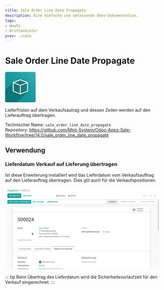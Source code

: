 ```yaml
---
title: Sale Order Line Date Propagate
description: Eine einfache und umfassende Odoo-Dokumentation.
tags:
- HowTo
- Drittanbieter
prev: ./sale
---
```

# Sale Order Line Date Propagate
![icon_oms_box](assets/icon_oms_box.png)

Lieferfristen auf dem Verkaufsautrag und dessen Zeilen werden auf den Lieferauftrag übertragen.


Technischer Name: `sale_order_line_date_propagate`\
Repository: <https://github.com/Mint-System/Odoo-Apps-Sale-Workflow/tree/14.0/sale_order_line_date_propagate>

## Verwendung

### Lieferdatum Verkauf auf Lieferung übertragen

Ist diese Erweiterung installiert wird das Lieferdatum vom Verkaufsauftrag auf den Lieferauftrag übertragen. Dies gilt auch für die Verkaufspositionen.

![Sale Order Line Date Propagate](assets/Sale%20Order%20Line%20Date%20Propagate.gif)

::: tip
Beim Übertrag des Lieferdatum wird die Sicherheitsvorlaufzeit für den Verkauf eingerechnet.
:::